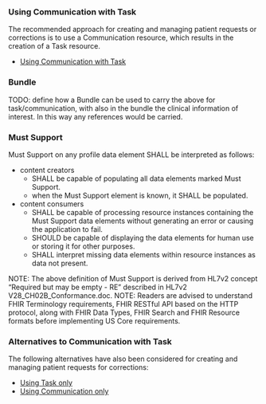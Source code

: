 ### Using Communication with Task

The recommended approach for creating and managing patient requests or corrections is to use a Communication resource, which results in the creation of a Task resource.

* [Using Communication with Task](communication-with-task.html)

### Bundle

TODO: define how a Bundle can be used to carry the above for task/communication, with also in the bundle the clinical information of interest. In this way any references would be carried.

### Must Support

Must Support on any profile data element SHALL be interpreted as follows:

* content creators  
  * SHALL be capable of populating all data elements marked Must Support.
  * when the Must Support element is known, it SHALL be populated.
* content consumers 
  * SHALL be capable of processing resource instances containing the Must Support data elements without generating an error or causing the application to fail. 
  * SHOULD be capable of displaying the data elements for human use or storing it for other purposes.
  * SHALL interpret missing data elements within resource instances as data not present.
  
NOTE: The above definition of Must Support is derived from HL7v2 concept “Required but may be empty - RE” described in HL7v2 V28_CH02B_Conformance.doc.
NOTE: Readers are advised to understand FHIR Terminology requirements, FHIR RESTful API based on the HTTP protocol, along with FHIR Data Types, FHIR Search and FHIR Resource formats before implementing US Core requirements.

### Alternatives to Communication with Task

The following alternatives have also been considered for creating and managing patient requests for corrections:

* [Using Task only](task.html)
* [Using Communication only](communication.html)

